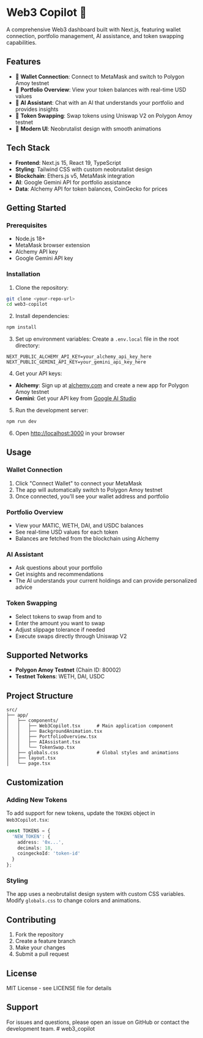 # Web3 Copilot 🚀

A comprehensive Web3 dashboard built with Next.js, featuring wallet connection, portfolio management, AI assistance, and token swapping capabilities.

## Features

- 🔗 **Wallet Connection**: Connect to MetaMask and switch to Polygon Amoy testnet
- 💼 **Portfolio Overview**: View your token balances with real-time USD values
- 🤖 **AI Assistant**: Chat with an AI that understands your portfolio and provides insights
- 🔄 **Token Swapping**: Swap tokens using Uniswap V2 on Polygon Amoy testnet
- 🎨 **Modern UI**: Neobrutalist design with smooth animations

## Tech Stack

- **Frontend**: Next.js 15, React 19, TypeScript
- **Styling**: Tailwind CSS with custom neobrutalist design
- **Blockchain**: Ethers.js v5, MetaMask integration
- **AI**: Google Gemini API for portfolio assistance
- **Data**: Alchemy API for token balances, CoinGecko for prices

## Getting Started

### Prerequisites

- Node.js 18+ 
- MetaMask browser extension
- Alchemy API key
- Google Gemini API key

### Installation

1. Clone the repository:
```bash
git clone <your-repo-url>
cd web3-copilot
```

2. Install dependencies:
```bash
npm install
```

3. Set up environment variables:
Create a `.env.local` file in the root directory:
```env
NEXT_PUBLIC_ALCHEMY_API_KEY=your_alchemy_api_key_here
NEXT_PUBLIC_GEMINI_API_KEY=your_gemini_api_key_here
```

4. Get your API keys:
- **Alchemy**: Sign up at [alchemy.com](https://www.alchemy.com/) and create a new app for Polygon Amoy testnet
- **Gemini**: Get your API key from [Google AI Studio](https://aistudio.google.com/app/apikey)

5. Run the development server:
```bash
npm run dev
```

6. Open [http://localhost:3000](http://localhost:3000) in your browser

## Usage

### Wallet Connection
1. Click "Connect Wallet" to connect your MetaMask
2. The app will automatically switch to Polygon Amoy testnet
3. Once connected, you'll see your wallet address and portfolio

### Portfolio Overview
- View your MATIC, WETH, DAI, and USDC balances
- See real-time USD values for each token
- Balances are fetched from the blockchain using Alchemy

### AI Assistant
- Ask questions about your portfolio
- Get insights and recommendations
- The AI understands your current holdings and can provide personalized advice

### Token Swapping
- Select tokens to swap from and to
- Enter the amount you want to swap
- Adjust slippage tolerance if needed
- Execute swaps directly through Uniswap V2

## Supported Networks

- **Polygon Amoy Testnet** (Chain ID: 80002)
- **Testnet Tokens**: WETH, DAI, USDC

## Project Structure

```
src/
├── app/
│   ├── components/
│   │   ├── Web3Copilot.tsx      # Main application component
│   │   ├── BackgroundAnimation.tsx
│   │   ├── PortfolioOverview.tsx
│   │   ├── AIAssistant.tsx
│   │   └── TokenSwap.tsx
│   ├── globals.css              # Global styles and animations
│   ├── layout.tsx
│   └── page.tsx
```

## Customization

### Adding New Tokens
To add support for new tokens, update the `TOKENS` object in `Web3Copilot.tsx`:

```typescript
const TOKENS = {
  'NEW_TOKEN': { 
    address: '0x...', 
    decimals: 18, 
    coingeckoId: 'token-id' 
  }
};
```

### Styling
The app uses a neobrutalist design system with custom CSS variables. Modify `globals.css` to change colors and animations.

## Contributing

1. Fork the repository
2. Create a feature branch
3. Make your changes
4. Submit a pull request

## License

MIT License - see LICENSE file for details

## Support

For issues and questions, please open an issue on GitHub or contact the development team.
#   w e b 3 _ c o p i l o t  
 